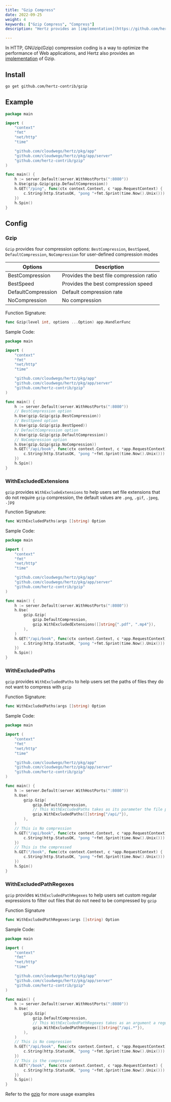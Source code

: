 ```yaml
---
title: "Gzip Compress"
date: 2022-09-25
weight: 4
keywords: ["Gzip Compress", "Compress"]
description: "Hertz provides an [implementation](https://github.com/hertz-contrib/gzip) of Gzip."

---
```


In HTTP, GNUzip(Gzip) compression coding is a way to optimize the performance of Web applications, and Hertz also provides an [implementation](https://github.com/hertz-contrib/gzip) of Gzip.

## Install

```sh
go get github.com/hertz-contrib/gzip
```

## Example

```go
package main

import (
	"context"
	"fmt"
	"net/http"
	"time"

	"github.com/cloudwego/hertz/pkg/app"
	"github.com/cloudwego/hertz/pkg/app/server"
	"github.com/hertz-contrib/gzip"
)

func main() {
	h := server.Default(server.WithHostPorts(":8080"))
	h.Use(gzip.Gzip(gzip.DefaultCompression))
	h.GET("/ping", func(ctx context.Context, c *app.RequestContext) {
		c.String(http.StatusOK, "pong "+fmt.Sprint(time.Now().Unix()))
	})
	h.Spin()
}
```

## Config

### Gzip

`Gzip` provides four compression options: `BestCompression`, `BestSpeed`, `DefaultCompression`, `NoCompression` for user-defined compression modes

| Options            | Description                              |
| ------------------ | ---------------------------------------- |
| BestCompression    | Provides the best file compression ratio |
| BestSpeed          | Provides the best compression speed      |
| DefaultCompression | Default compression rate                 |
| NoCompression      | No compression                           |

Function Signature:

```go
func Gzip(level int, options ...Option) app.HandlerFunc
```

Sample Code:

```go
package main

import (
	"context"
	"fmt"
	"net/http"
	"time"

	"github.com/cloudwego/hertz/pkg/app"
	"github.com/cloudwego/hertz/pkg/app/server"
	"github.com/hertz-contrib/gzip"
)

func main() {
	h := server.Default(server.WithHostPorts(":8080"))
	// BestCompression option
	h.Use(gzip.Gzip(gzip.BestCompression))
	// BestSpeed option
	h.Use(gzip.Gzip(gzip.BestSpeed))
	// DefaultCompression option
	h.Use(gzip.Gzip(gzip.DefaultCompression))
	// NoCompression option
	h.Use(gzip.Gzip(gzip.NoCompression))
	h.GET("/api/book", func(ctx context.Context, c *app.RequestContext) {
		c.String(http.StatusOK, "pong "+fmt.Sprint(time.Now().Unix()))
	})
	h.Spin()
}
```

### WithExcludedExtensions

`gzip` provides `WithExcludeExtensions` to help users set file extensions that do not require `gzip` compression, the default values are `.png`, `.gif`, `.jpeg`, `.jpg`

Function Signature:

```go
func WithExcludedPaths(args []string) Option
```

Sample Code:

```go
package main

import (
	"context"
	"fmt"
	"net/http"
	"time"

	"github.com/cloudwego/hertz/pkg/app"
	"github.com/cloudwego/hertz/pkg/app/server"
	"github.com/hertz-contrib/gzip"
)

func main() {
	h := server.Default(server.WithHostPorts(":8080"))
	h.Use(
		gzip.Gzip(
			gzip.DefaultCompression,
			gzip.WithExcludedExtensions([]string{".pdf", ".mp4"}),
		),
	)
	h.GET("/api/book", func(ctx context.Context, c *app.RequestContext) {
		c.String(http.StatusOK, "pong "+fmt.Sprint(time.Now().Unix()))
	})
	h.Spin()
}
```

### WithExcludedPaths

`gzip` provides `WithExcludedPaths` to help users set the paths of files they do not want to compress with `gzip`

Function Signature:

```go
func WithExcludedPaths(args []string) Option
```

Sample Code:

```go
package main

import (
	"context"
	"fmt"
	"net/http"
	"time"

	"github.com/cloudwego/hertz/pkg/app"
	"github.com/cloudwego/hertz/pkg/app/server"
	"github.com/hertz-contrib/gzip"
)

func main() {
	h := server.Default(server.WithHostPorts(":8080"))
	h.Use(
		gzip.Gzip(
			gzip.DefaultCompression,
			// This WithExcludedPaths takes as its parameter the file path
			gzip.WithExcludedPaths([]string{"/api/"}),
		),
	)
	// This is No compression
	h.GET("/api/book", func(ctx context.Context, c *app.RequestContext) {
		c.String(http.StatusOK, "pong "+fmt.Sprint(time.Now().Unix()))
	})
	// This is the compressed
	h.GET("/book", func(ctx context.Context, c *app.RequestContext) {
		c.String(http.StatusOK, "pong "+fmt.Sprint(time.Now().Unix()))
	})
	h.Spin()
}

```

### WithExcludedPathRegexes

`gzip` provides `WithExcludedPathRegexes` to help users set custom regular expressions to filter out files that do not need to be compressed by `gzip`

Function Signature

```go
func WithExcludedPathRegexes(args []string) Option
```

Sample Code:

```go
package main

import (
	"context"
	"fmt"
	"net/http"
	"time"

	"github.com/cloudwego/hertz/pkg/app"
	"github.com/cloudwego/hertz/pkg/app/server"
	"github.com/hertz-contrib/gzip"
)

func main() {
	h := server.Default(server.WithHostPorts(":8080"))
	h.Use(
		gzip.Gzip(
			gzip.DefaultCompression,
			// This WithExcludedPathRegexes takes as an argument a regular expression that describes the path to be excluded
			gzip.WithExcludedPathRegexes([]string{"/api.*"}),
		),
	)
	// This is No compression
	h.GET("/api/book", func(ctx context.Context, c *app.RequestContext) {
		c.String(http.StatusOK, "pong "+fmt.Sprint(time.Now().Unix()))
	})
	// This is the compressed
	h.GET("/book", func(ctx context.Context, c *app.RequestContext) {
		c.String(http.StatusOK, "pong "+fmt.Sprint(time.Now().Unix()))
	})
	h.Spin()
}
```

Refer to the [gzip](https://github.com/cloudwego/hertz-examples/tree/main/gzip) for more usage examples
